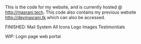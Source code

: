 This is the code for my website, and is currently hosted @ http://masrani.tech. This code also contains my previous website http://devmasrani.tk which can also be accessed.

FINISHED:
Mail System
All Icons
Logo
Images
Testimontials

WIP:
Login page
web portal
